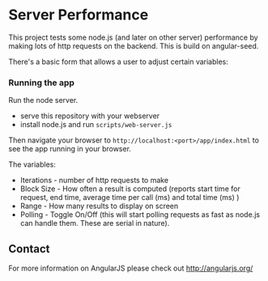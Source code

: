 # Server Performance

This project tests some node.js (and later on other server) performance by making lots of http requests on the backend.  This is build on angular-seed.

There's a basic form that allows a user to adjust certain variables:


### Running the app

Run the node server. 

* serve this repository with your webserver
* install node.js and run `scripts/web-server.js`

Then navigate your browser to `http://localhost:<port>/app/index.html` to see the app running in
your browser.

The variables:
* Iterations - number of http requests to make
* Block Size - How often a result is computed (reports start time for request, end time, average time per call (ms) and total time (ms) )
* Range - How many results to display on screen
* Polling - Toggle On/Off (this will start polling requests as fast as node.js can handle them.  These are serial in nature).


## Contact

For more information on AngularJS please check out http://angularjs.org/
